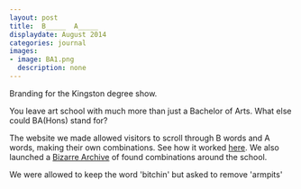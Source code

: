 ```yaml
---
layout: post
title:  B_____  A_____
displaydate: August 2014
categories: journal
images:
- image: BA1.png
  description: none
---
```

Branding for the Kingston degree show.

You leave art school with much more than just a Bachelor of Arts. What else could BA(Hons) stand for?

The website we made allowed visitors to scroll through B words and A words, making their own combinations. See how it worked [here](https://www.youtube.com/watch?v=LIqy1UJ_G6w). We also launched a [Bizarre Archive](https://www.instagram.com/bachelorarts/) of found combinations around the school.

We were allowed to keep the word 'bitchin' but asked to remove 'armpits'
